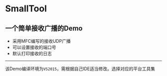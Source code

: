 SmallTool
=
一个简单接收广播的Demo<br>
---
* 采用MFC编写的接收UDP广播<br>
* 可以设置接收的端口号<br>
* 默认打印接收的日志<br>
---
该Demo编译环境为`VS2015`，需根据自己IDE适当修改。选择对应的平台工具集<br>
